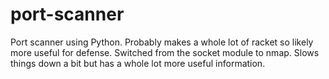 # port-scanner
Port scanner using Python. Probably makes a whole lot of racket so likely more useful for defense. 
Switched from the socket module to nmap. Slows things down a bit but has a whole lot more useful information. 

